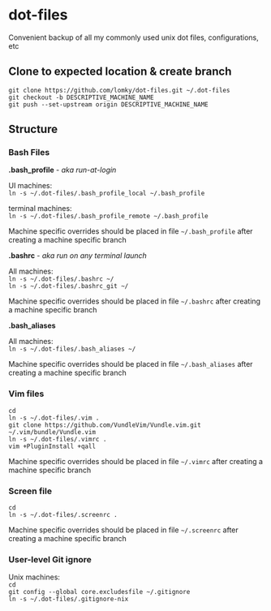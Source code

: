 # dot-files
Convenient backup of all my commonly used unix dot files, configurations, etc  

## Clone to expected location & create branch

`git clone https://github.com/lomky/dot-files.git ~/.dot-files`  
`git checkout -b DESCRIPTIVE_MACHINE_NAME`  
`git push --set-upstream origin DESCRIPTIVE_MACHINE_NAME`  


## Structure

### Bash Files

**.bash_profile** - _aka run-at-login_  

UI machines:  
`ln -s ~/.dot-files/.bash_profile_local ~/.bash_profile`  

terminal machines:  
`ln -s ~/.dot-files/.bash_profile_remote ~/.bash_profile`  

Machine specific overrides should be placed in file `~/.bash_profile` after
creating a machine specific branch

**.bashrc** - _aka run on any terminal launch_  

All machines:  
`ln -s ~/.dot-files/.bashrc ~/`  
`ln -s ~/.dot-files/.bashrc_git ~/`  

Machine specific overrides should be placed in file `~/.bashrc` after
creating a machine specific branch


**.bash_aliases**  

All machines:  
`ln -s ~/.dot-files/.bash_aliases ~/`  

Machine specific overrides should be placed in file `~/.bash_aliases` after
creating a machine specific branch

### Vim files

`cd`  
`ln -s ~/.dot-files/.vim .`  
`git clone https://github.com/VundleVim/Vundle.vim.git ~/.vim/bundle/Vundle.vim`  
`ln -s ~/.dot-files/.vimrc .`  
`vim +PluginInstall +qall`  

Machine specific overrides should be placed in file `~/.vimrc` after
creating a machine specific branch

### Screen file

`cd`  
`ln -s ~/.dot-files/.screenrc .`  

Machine specific overrides should be placed in file `~/.screenrc` after
creating a machine specific branch


### User-level Git ignore

Unix machines:  
`cd`  
`git config --global core.excludesfile ~/.gitignore`  
`ln -s ~/.dot-files/.gitignore-nix`  

